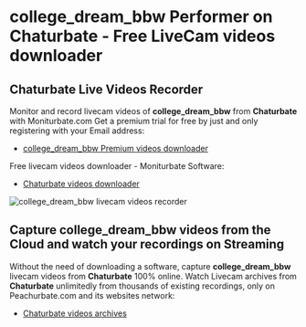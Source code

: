 # college_dream_bbw Performer on Chaturbate - Free LiveCam videos downloader

## Chaturbate Live Videos Recorder

Monitor and record livecam videos of **college_dream_bbw** from **Chaturbate** with Moniturbate.com
Get a premium trial for free by just and only registering with your Email address:
* [college_dream_bbw Premium videos downloader](https://moniturbate.com/request-demo-licence-key.html)

Free livecam videos downloader - Moniturbate Software:
* [Chaturbate videos downloader](https://moniturbate.com/moniturbate-download-software.html)

![college_dream_bbw livecam videos recorder](https://peachurnet.com/templates/moniturbate-software.png)


## Capture college_dream_bbw videos from the Cloud and watch your recordings on Streaming

Without the need of downloading a software, capture **college_dream_bbw** livecam videos from **Chaturbate** 100% online.
Watch Livecam archives from **Chaturbate** unlimitedly from thousands of existing recordings, only on Peachurbate.com and its websites network:
* [Chaturbate videos archives](https://peachurnet.com/)